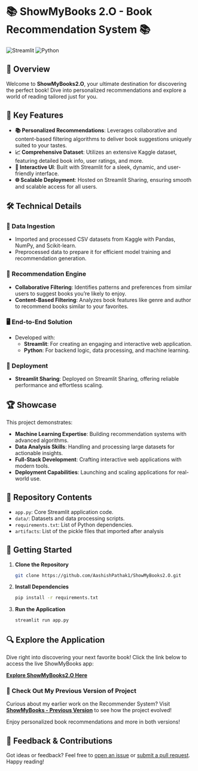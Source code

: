 # 📚 ShowMyBooks 2.O - Book Recommendation System 📚

![Streamlit](https://img.shields.io/badge/streamlit-%23296E92.svg?style=for-the-badge&logo=streamlit&logoColor=white)
![Python](https://img.shields.io/badge/python-%23386C6C.svg?style=for-the-badge&logo=python&logoColor=white)

## 🚀 Overview

Welcome to **ShowMyBooks2.O**, your ultimate destination for discovering the perfect book! Dive into personalized recommendations and explore a world of reading tailored just for you.

## 🌟 Key Features

- **📚 Personalized Recommendations**: Leverages collaborative and content-based filtering algorithms to deliver book suggestions uniquely suited to your tastes.
- **📈 Comprehensive Dataset**: Utilizes an extensive Kaggle dataset, featuring detailed book info, user ratings, and more.
- **🎨 Interactive UI**: Built with Streamlit for a sleek, dynamic, and user-friendly interface.
- **🌐 Scalable Deployment**: Hosted on Streamlit Sharing, ensuring smooth and scalable access for all users.

## 🛠️ Technical Details

### 🔄 Data Ingestion

- Imported and processed CSV datasets from Kaggle with Pandas, NumPy, and Scikit-learn.
- Preprocessed data to prepare it for efficient model training and recommendation generation.

### 🤖 Recommendation Engine

- **Collaborative Filtering**: Identifies patterns and preferences from similar users to suggest books you’re likely to enjoy.
- **Content-Based Filtering**: Analyzes book features like genre and author to recommend books similar to your favorites.

### 🖥️ End-to-End Solution

- Developed with:
  - **Streamlit**: For creating an engaging and interactive web application.
  - **Python**: For backend logic, data processing, and machine learning.

### 🚀 Deployment

- **Streamlit Sharing**: Deployed on Streamlit Sharing, offering reliable performance and effortless scaling.

## 🏆 Showcase

This project demonstrates:

- **Machine Learning Expertise**: Building recommendation systems with advanced algorithms.
- **Data Analysis Skills**: Handling and processing large datasets for actionable insights.
- **Full-Stack Development**: Crafting interactive web applications with modern tools.
- **Deployment Capabilities**: Launching and scaling applications for real-world use.

## 📁 Repository Contents

- `app.py`: Core Streamlit application code.
- `data/`: Datasets and data processing scripts.
- `requirements.txt`: List of Python dependencies.
- `artifacts`: List of the pickle files that imported after analysis

## 🏁 Getting Started

1. **Clone the Repository**
   ```bash
   git clone https://github.com/AashishPathak1/ShowMyBooks2.O.git
   ```
2. **Install Dependencies**
   ```bash
   pip install -r requirements.txt
   ```
3. **Run the Application**
   ```bash
   streamlit run app.py
   ```

## 🔍 Explore the Application

Dive right into discovering your next favorite book!
Click the link below to access the live ShowMyBooks app:

[**Explore ShowMyBooks2.O Here**](https://aashishpathak1-showmybooks2-o-app-esd7oj.streamlit.app/)

### 📂 Check Out My Previous Version of Project

Curious about my earlier work on the Recommender System?
Visit [**ShowMyBooks - Previous Version**](https://showmybooks.onrender.com/) to see how the project evolved!

Enjoy personalized book recommendations and more in both versions!

## 💬 Feedback & Contributions

Got ideas or feedback? Feel free to [open an issue](https://github.com/AashishPathak1/ShowMyBooks2.O/issues) or [submit a pull request](https://github.com/AashishPathak1/ShowMyBooks2.O/compare). Happy reading!
